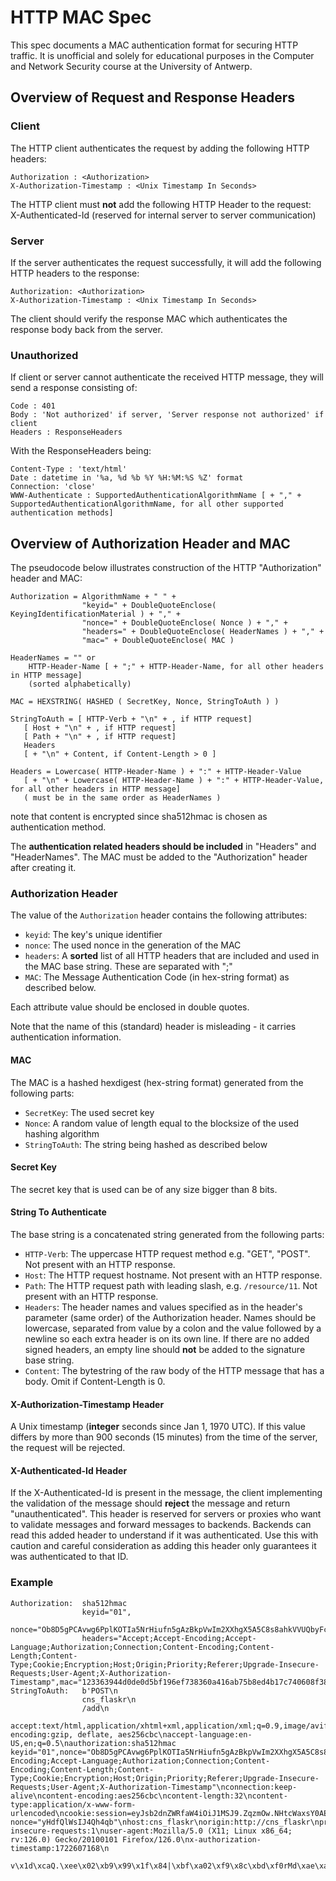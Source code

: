 # HTTP MAC Spec

This spec documents a MAC authentication format for securing HTTP traffic. It is unofficial and solely for educational
purposes in the Computer and Network Security course at the University of Antwerp.

## Overview of Request and Response Headers

### Client
The HTTP client authenticates the request by adding the following HTTP headers:

```
Authorization : <Authorization>
X-Authorization-Timestamp : <Unix Timestamp In Seconds>
```

The HTTP client must **not** add the following HTTP Header to the request: \
X-Authenticated-Id (reserved for internal server to server communication)

### Server

If the server authenticates the request successfully, it will add the following HTTP headers to the response:

```
Authorization: <Authorization>
X-Authorization-Timestamp : <Unix Timestamp In Seconds>
```

The client should verify the response MAC which authenticates the response body back from the server.

### Unauthorized

If client or server cannot authenticate the received HTTP message, they will send a response consisting of:

```
Code : 401
Body : 'Not authorized' if server, 'Server response not authorized' if client
Headers : ResponseHeaders
```

With the ResponseHeaders being:

```
Content-Type : 'text/html'
Date : datetime in '%a, %d %b %Y %H:%M:%S %Z' format
Connection: 'close'
WWW-Authenticate : SupportedAuthenticationAlgorithmName [ + "," + SupportedAuthenticationAlgorithmName, for all other supported authentication methods]
```

## Overview of Authorization Header and MAC

The pseudocode below illustrates construction of the HTTP "Authorization" header and MAC:

```
Authorization = AlgorithmName + " " +
                "keyid=" + DoubleQuoteEnclose( KeyingIdentificationMaterial ) + "," +
                "nonce=" + DoubleQuoteEnclose( Nonce ) + "," +
                "headers=" + DoubleQuoteEnclose( HeaderNames ) + "," +
                "mac=" + DoubleQuoteEnclose( MAC ) 

HeaderNames = "" or
    HTTP-Header-Name [ + ";" + HTTP-Header-Name, for all other headers in HTTP message]
    (sorted alphabetically)
                
MAC = HEXSTRING( HASHED ( SecretKey, Nonce, StringToAuth ) )

StringToAuth = [ HTTP-Verb + "\n" + , if HTTP request]
   [ Host + "\n" + , if HTTP request]
   [ Path + "\n" + , if HTTP request]
   Headers
   [ + "\n" + Content, if Content-Length > 0 ]
   
Headers = Lowercase( HTTP-Header-Name ) + ":" + HTTP-Header-Value 
   [ + "\n" + Lowercase( HTTP-Header-Name ) + ":" + HTTP-Header-Value, for all other headers in HTTP message]
   ( must be in the same order as HeaderNames )

```

note that content is encrypted since sha512hmac is chosen as authentication method.

The **authentication related headers should be included** in "Headers" and "HeaderNames". The MAC must be added to the "Authorization" header after creating it.

### Authorization Header

The value of the `Authorization` header contains the following attributes:

* `keyid`: The key's unique identifier
* `nonce`:  The used nonce in the generation of the MAC
* `headers`: A **sorted** list of all HTTP headers that are included and used in the MAC base string. These are separated with ";"
* `MAC`: The Message Authentication Code (in hex-string format) as described below.

Each attribute value should be enclosed in double quotes.

Note that the name of this (standard) header is misleading - it carries authentication information.

#### MAC

The MAC is a hashed hexdigest (hex-string format) generated from the following parts:

* `SecretKey`: The used secret key
* `Nonce`: A random value of length equal to the blocksize of the used hashing algorithm
* `StringToAuth`: The string being hashed as described below

#### Secret Key

The secret key that is used can be of any size bigger than 8 bits.

#### String To Authenticate

The base string is a concatenated string generated from the following parts:

* `HTTP-Verb`: The uppercase HTTP request method e.g. "GET", "POST". Not present with an HTTP response.
* `Host`: The HTTP request hostname. Not present with an HTTP response.
* `Path`: The HTTP request path with leading slash, e.g. `/resource/11`. Not present with an HTTP response.
* `Headers`: The header names and values specified as in the header's parameter (same order) of the Authorization header. Names should be lowercase, separated from value by a colon and the value followed by a newline so each extra header is on its own line. If there are no added signed headers, an empty line should **not** be added to the signature base string.
* `Content`: The bytestring of the raw body of the HTTP message that has a body. Omit if Content-Length is 0.
  
#### X-Authorization-Timestamp Header

A Unix timestamp (**integer** seconds since Jan 1, 1970 UTC). If this value differs by more than 900 seconds (15 minutes) from the time of the server, the request will be rejected.

#### X-Authenticated-Id Header

If the X-Authenticated-Id is present in the message, the client implementing the validation of the message should **reject** the message and return "unauthenticated". This header is reserved for servers or proxies who want to validate messages and forward messages to backends. Backends can read this added header to understand if it was authenticated. Use this with caution and careful consideration as adding this header only guarantees it was authenticated to that ID.

### Example
```
Authorization:  sha512hmac 
                keyid="01",
                nonce="Ob8D5gPCAvwg6PplKOTIa5NrHiufn5gAzBkpVwIm2XXhgX5A5C8s8ahkVVUQbyFcBSLKkOG47pOrI2WvTER0UYihbZPm4paCiYBErukfnVRo1goTYazrZan60Vcj2mDs",
                headers="Accept;Accept-Encoding;Accept-Language;Authorization;Connection;Content-Encoding;Content-Length;Content-Type;Cookie;Encryption;Host;Origin;Priority;Referer;Upgrade-Insecure-Requests;User-Agent;X-Authorization-Timestamp",mac="123363944d0de0d5bf196ef738360a416ab75b8ed4b17c740608f38beb5824e6270590ed51d5aa4ca1730bc6350324df040cac12668cfd235f4d0568c504cefb" 
StringToAuth:   b'POST\n
                cns_flaskr\n
                /add\n
                accept:text/html,application/xhtml+xml,application/xml;q=0.9,image/avif,image/webp,*/*;q=0.8\naccept-encoding:gzip, deflate, aes256cbc\naccept-language:en-US,en;q=0.5\nauthorization:sha512hmac keyid="01",nonce="Ob8D5gPCAvwg6PplKOTIa5NrHiufn5gAzBkpVwIm2XXhgX5A5C8s8ahkVVUQbyFcBSLKkOG47pOrI2WvTER0UYihbZPm4paCiYBErukfnVRo1goTYazrZan60Vcj2mDs",headers="Accept;Accept-Encoding;Accept-Language;Authorization;Connection;Content-Encoding;Content-Length;Content-Type;Cookie;Encryption;Host;Origin;Priority;Referer;Upgrade-Insecure-Requests;User-Agent;X-Authorization-Timestamp"\nconnection:keep-alive\ncontent-encoding:aes256cbc\ncontent-length:32\ncontent-type:application/x-www-form-urlencoded\ncookie:session=eyJsb2dnZWRfaW4iOiJ1MSJ9.ZqzmOw.NHtcWaxsY0AE250NOBF4CJGK8bk\nencryption:keyid="01"; nonce="yHdfQlWsIJ4Qh4qb"\nhost:cns_flaskr\norigin:http://cns_flaskr\npriority:u=1\nreferer:http://cns_flaskr/\nupgrade-insecure-requests:1\nuser-agent:Mozilla/5.0 (X11; Linux x86_64; rv:126.0) Gecko/20100101 Firefox/126.0\nx-authorization-timestamp:1722607168\n
                v\x1d\xcaQ.\xee\x02\xb9\x99\x1f\x84|\xbf\xa02\xf9\x8c\xbd\xf0rMd\xae\xa8\xda\xa8[}\xa7\xf0\x15b'
```

